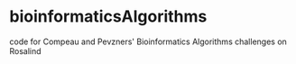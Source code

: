 # bioinformaticsAlgorithms
code for Compeau and Pevzners' Bioinformatics Algorithms challenges on Rosalind
